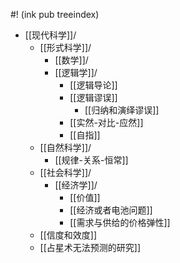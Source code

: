 #! (ink pub treeindex)

- [[现代科学]]/
	- [[形式科学]]/
		- [[数学]]/
		- [[逻辑学]]/
			- [[逻辑导论]]
			- [[逻辑谬误]]
				- [[归纳和演绎谬误]]
			- [[实然-对比-应然]]
			- [[自指]]
	- [[自然科学]]/
		- [[规律-关系-恒常]]
	- [[社会科学]]/
		- [[经济学]]/
			- [[价值]]
			- [[经济或者电池问题]]
			- [[需求与供给的价格弹性]]
	- [[信度和效度]]
	- [[占星术无法预测的研究]]